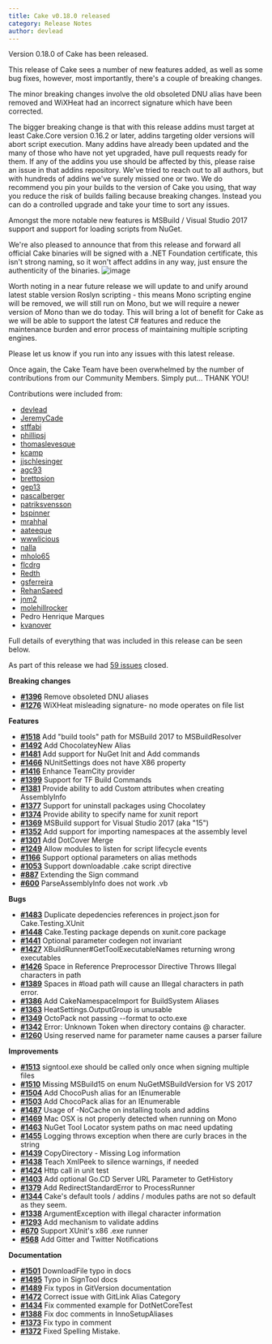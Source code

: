 ```yaml
---
title: Cake v0.18.0 released
category: Release Notes
author: devlead
---
```


Version 0.18.0 of Cake has been released.

This release of Cake sees a number of new features added, as well as some bug fixes, however, most importantly, there's a couple of breaking changes.

The minor breaking changes involve the old obsoleted DNU alias have been removed and WiXHeat had an incorrect signature which have been corrected.

The bigger breaking change is that with this release addins must target at least Cake.Core version 0.16.2 or later, addins targeting older versions will abort script execution.
Many addins have already been updated and the many of those who have not yet upgraded, have pull requests ready for them. If any of the addins you use should be affected by this, please raise an issue in that addins repository. We've tried to reach out to all authors, but with hundreds of addins we've surely missed one or two.
We do recommend you pin your builds to the version of Cake you using, that way you reduce the risk of builds failing because breaking changes. Instead you can do a controlled upgrade and take your time to sort any issues.

Amongst the more notable new features is MSBuild / Visual Studio 2017 support and support for loading scripts from NuGet.

We're also pleased to announce that from this release and forward all official Cake binaries will be signed with a .NET Foundation certificate, this isn't strong naming, so it won't affect addins in any way, just ensure the authenticity of the binaries.
![image](https://cloud.githubusercontent.com/assets/1647294/23683657/8172ad14-039a-11e7-9d95-a4701bfd7f61.png)


Worth noting in a near future release we will update to and unify around latest stable version Roslyn scripting - this means Mono scripting engine will be removed, we will still run on Mono, but we will require a newer version of Mono than we do today. This will bring a lot of benefit for Cake as we will be able to support the latest C# features and reduce the maintenance burden and error process of maintaining multiple scripting engines.

Please let us know if you run into any issues with this latest release.

Once again, the Cake Team have been overwhelmed by the number of contributions from our Community Members.  Simply put... THANK YOU!

Contributions were included from:

- [devlead](https://github.com/devlead)
- [JeremyCade](https://github.com/JeremyCade)
- [stffabi](https://github.com/stffabi)
- [phillipsj](https://github.com/phillipsj)
- [thomaslevesque](https://github.com/thomaslevesque)
- [kcamp](https://github.com/kcamp)
- [jjschlesinger](https://github.com/jjschlesinger)
- [agc93](https://github.com/agc93)
- [brettpsion](https://github.com/brettpsion)
- [gep13](https://github.com/gep13)
- [pascalberger](https://github.com/pascalberger)
- [patriksvensson](https://github.com/patriksvensson)
- [bspinner](https://github.com/bspinner)
- [mrahhal](https://github.com/mrahhal)
- [aateeque](https://github.com/aateeque)
- [wwwlicious](https://github.com/wwwlicious)
- [nalla](https://github.com/nalla)
- [mholo65](https://github.com/mholo65)
- [flcdrg](https://github.com/flcdrg)
- [Redth](https://github.com/Redth)
- [gsferreira](https://github.com/gsferreira)
- [RehanSaeed](https://github.com/RehanSaeed)
- [jnm2](https://github.com/jnm2)
- [molehillrocker](https://github.com/molehillrocker)
- Pedro Henrique Marques
- [kvanover](https://github.com/kvanover)

Full details of everything that was included in this release can be seen below.

<!--excerpt-->

As part of this release we had [59 issues](https://github.com/cake-build/cake/issues?milestone=29&state=closed) closed.


__Breaking changes__

- [__#1396__](https://github.com/cake-build/cake/issues/1396) Remove obsoleted DNU aliases
- [__#1276__](https://github.com/cake-build/cake/issues/1276) WiXHeat misleading signature- no mode operates on file list

__Features__

- [__#1518__](https://github.com/cake-build/cake/issues/1518) Add "build tools" path for MSBuild 2017 to MSBuildResolver
- [__#1492__](https://github.com/cake-build/cake/issues/1492) Add ChocolateyNew Alias
- [__#1481__](https://github.com/cake-build/cake/issues/1481) Add support for NuGet Init and Add commands
- [__#1466__](https://github.com/cake-build/cake/issues/1466) NUnitSettings does not have X86 property
- [__#1416__](https://github.com/cake-build/cake/issues/1416) Enhance TeamCity provider
- [__#1399__](https://github.com/cake-build/cake/issues/1399) Support for TF Build Commands
- [__#1381__](https://github.com/cake-build/cake/issues/1381) Provide ability to add Custom attributes when creating AssemblyInfo
- [__#1377__](https://github.com/cake-build/cake/issues/1377) Support for uninstall packages using Chocolatey
- [__#1374__](https://github.com/cake-build/cake/issues/1374) Provide ability to specify name for xunit report
- [__#1369__](https://github.com/cake-build/cake/issues/1369) MSBuild support for Visual Studio 2017 (aka "15")
- [__#1352__](https://github.com/cake-build/cake/issues/1352) Add support for importing namespaces at the assembly level
- [__#1301__](https://github.com/cake-build/cake/issues/1301) Add DotCover Merge
- [__#1249__](https://github.com/cake-build/cake/issues/1249) Allow modules to listen for script lifecycle events
- [__#1166__](https://github.com/cake-build/cake/issues/1166) Support optional parameters on alias methods
- [__#1053__](https://github.com/cake-build/cake/issues/1053) Support downloadable .cake script directive
- [__#887__](https://github.com/cake-build/cake/issues/887) Extending the Sign command  
- [__#600__](https://github.com/cake-build/cake/issues/600) ParseAssemblyInfo does not work .vb

__Bugs__

- [__#1483__](https://github.com/cake-build/cake/issues/1483) Duplicate depedencies references in project.json for Cake.Testing.XUnit
- [__#1448__](https://github.com/cake-build/cake/issues/1448) Cake.Testing package depends on xunit.core package
- [__#1441__](https://github.com/cake-build/cake/issues/1441) Optional parameter codegen not invariant
- [__#1427__](https://github.com/cake-build/cake/issues/1427) XBuildRunner#GetToolExecutableNames returning wrong executables
- [__#1426__](https://github.com/cake-build/cake/issues/1426) Space in Reference Preprocessor Directive Throws Illegal characters in path
- [__#1389__](https://github.com/cake-build/cake/issues/1389) Spaces in #load path will cause an Illegal characters in path error.
- [__#1386__](https://github.com/cake-build/cake/issues/1386) Add CakeNamespaceImport for BuildSystem Aliases
- [__#1363__](https://github.com/cake-build/cake/issues/1363) HeatSettings.OutputGroup is unusable
- [__#1349__](https://github.com/cake-build/cake/issues/1349) OctoPack not passing --format to octo.exe
- [__#1342__](https://github.com/cake-build/cake/issues/1342) Error: Unknown Token when directory contains @ character.
- [__#1260__](https://github.com/cake-build/cake/issues/1260) Using reserved name for parameter name causes a parser failure

__Improvements__

- [__#1513__](https://github.com/cake-build/cake/issues/1513) signtool.exe should be called only once when signing multiple files
- [__#1510__](https://github.com/cake-build/cake/issues/1510) Missing MSBuild15 on enum NuGetMSBuildVersion for VS 2017
- [__#1504__](https://github.com/cake-build/cake/issues/1504) Add ChocoPush alias for an IEnumerable<FilePath>
- [__#1503__](https://github.com/cake-build/cake/issues/1503) Add ChocoPack alias for an IEnumerable<FilePath>
- [__#1487__](https://github.com/cake-build/cake/issues/1487) Usage of -NoCache on installing tools and addins
- [__#1469__](https://github.com/cake-build/cake/issues/1469) Mac OSX is not properly detected when running on Mono
- [__#1463__](https://github.com/cake-build/cake/issues/1463) NuGet Tool Locator system paths on mac need updating
- [__#1455__](https://github.com/cake-build/cake/issues/1455) Logging throws exception when there are curly braces in the string
- [__#1439__](https://github.com/cake-build/cake/issues/1439) CopyDirectory - Missing Log information
- [__#1438__](https://github.com/cake-build/cake/issues/1438) Teach XmlPeek to silence warnings, if needed
- [__#1424__](https://github.com/cake-build/cake/issues/1424) Http call in unit test
- [__#1403__](https://github.com/cake-build/cake/issues/1403) Add optional Go.CD Server URL Parameter to GetHistory
- [__#1379__](https://github.com/cake-build/cake/issues/1379) Add RedirectStandardError to ProcessRunner
- [__#1344__](https://github.com/cake-build/cake/issues/1344) Cake's default tools / addins / modules paths are not so default as they seem.
- [__#1338__](https://github.com/cake-build/cake/issues/1338) ArgumentException with illegal character information
- [__#1293__](https://github.com/cake-build/cake/issues/1293) Add mechanism to validate addins
- [__#670__](https://github.com/cake-build/cake/issues/670) Support XUnit's x86 .exe runner
- [__#568__](https://github.com/cake-build/cake/issues/568) Add Gitter and Twitter Notifications

__Documentation__

- [__#1501__](https://github.com/cake-build/cake/issues/1501) DownloadFile typo in docs
- [__#1495__](https://github.com/cake-build/cake/issues/1495) Typo in SignTool docs
- [__#1489__](https://github.com/cake-build/cake/pull/1489) Fix typos in GitVersion documentation
- [__#1472__](https://github.com/cake-build/cake/issues/1472) Correct issue with GitLink Alias Category
- [__#1434__](https://github.com/cake-build/cake/pull/1434) Fix commented example for DotNetCoreTest
- [__#1388__](https://github.com/cake-build/cake/pull/1388) Fix doc comments in InnoSetupAliases
- [__#1373__](https://github.com/cake-build/cake/pull/1373) Fix typo in comment
- [__#1372__](https://github.com/cake-build/cake/pull/1372) Fixed Spelling Mistake.
